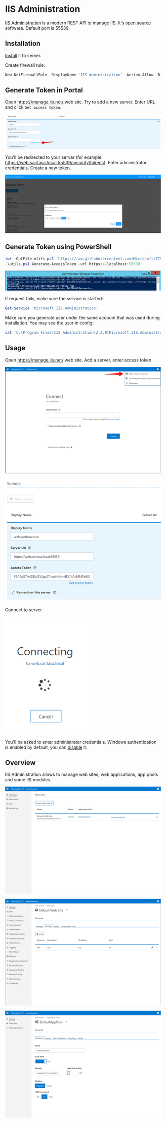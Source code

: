 IIS Administration
==================

[IIS Administration](https://docs.microsoft.com/en-us/iis-administration/) is a modern REST API to manage IIS. It's [open source](https://github.com/Microsoft/IIS.Administration) software. Default port is 55539.

Installation
------------

[Install](https://docs.microsoft.com/en-us/iis-administration/getting-started) it to server.

Create firewall rule:

```powershell
New-NetFirewallRule -DisplayName 'IIS Administration' -Action Allow -Direction Inbound -LocalPort 55539 -Protocol TCP
```

Generate Token in Portal
------------------------

Open <https://manage.iis.net/> web site. Try to add a new server. Enter URL and click `Get access token`.

![](./images/IisAdministration09.png)

You'll be redirected to your server (for example <https://web.saritasa.local:55539/security/tokens>). Enter administrator credentials. Create a new token.

![](./images/IisAdministration08.png)

Generate Token using PowerShell
-------------------------------

```powershell
iwr -OutFile utils.ps1 'https://raw.githubusercontent.com/Microsoft/IIS.Administration/dev/scripts/utils/utils.ps1'
.\utils.ps1 Generate-AccessToken -url https://localhost:55539
```

![](./images/IisAdministration01.png)

If request fails, make sure the service is started:

```powershell
Get-Service 'Microsoft IIS Administration'
```

Make sure you generate user under the same account that was used during installation. You may see the user in config:

```powershell
cat 'C:\Program Files\IIS Administration\2.2.0\Microsoft.IIS.Administration\config\appsettings.config'
```

Usage
-----

Open <https://manage.iis.net/> web site. Add a server, enter access token.

![](./images/IisAdministration02.png)

![](./images/IisAdministration03.png)

Connect to server.

![](./images/IisAdministration04.png)

You'll be asked to enter administrator credentials. Windows authentication is enabled by default, you can [disable](https://github.com/Microsoft/IIS.Administration/issues/86#issuecomment-302260245) it.

Overview
--------

IIS Administration allows to manage web sites, web applications, app pools and some IIS modules.

![](./images/IisAdministration05.png)

![](./images/IisAdministration06.png)

![](./images/IisAdministration07.png)
